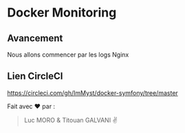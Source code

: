 # Docker Monitoring

## Avancement

Nous allons commencer par les logs Nginx

## Lien CircleCI

https://circleci.com/gh/ImMyst/docker-symfony/tree/master

Fait avec :heart: par :

> Luc MORO & Titouan GALVANI :v:

